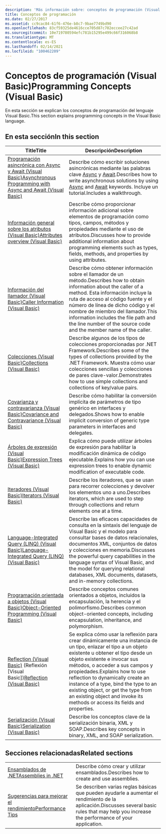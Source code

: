 ```yaml
---
description: 'Más información sobre: conceptos de programación (Visual Basic)'
title: Conceptos de programación
ms.date: 02/27/2017
ms.assetid: cc9cac84-61f6-476e-b8c7-9bae7749bd90
ms.openlocfilehash: 83cf59325de4616cce705d87c702eccee27c42ad
ms.sourcegitcommit: 10e719780594efc781b15295e499c66f316068b8
ms.translationtype: MT
ms.contentlocale: es-ES
ms.lasthandoff: 02/14/2021
ms.locfileid: "100462209"
---
```

# <a name="programming-concepts-visual-basic"></a><span data-ttu-id="135cd-103">Conceptos de programación (Visual Basic)</span><span class="sxs-lookup"><span data-stu-id="135cd-103">Programming Concepts (Visual Basic)</span></span>

<span data-ttu-id="135cd-104">En esta sección se explican los conceptos de programación del lenguaje Visual Basic.</span><span class="sxs-lookup"><span data-stu-id="135cd-104">This section explains programming concepts in the Visual Basic language.</span></span>

## <a name="in-this-section"></a><span data-ttu-id="135cd-105">En esta sección</span><span class="sxs-lookup"><span data-stu-id="135cd-105">In this section</span></span>

|<span data-ttu-id="135cd-106">Title</span><span class="sxs-lookup"><span data-stu-id="135cd-106">Title</span></span>|<span data-ttu-id="135cd-107">Descripción</span><span class="sxs-lookup"><span data-stu-id="135cd-107">Description</span></span>|
|-----------|-----------------|
|[<span data-ttu-id="135cd-108">Programación asincrónica con Async y Await (Visual Basic)</span><span class="sxs-lookup"><span data-stu-id="135cd-108">Asynchronous Programming with Async and Await (Visual Basic)</span></span>](async/index.md)|<span data-ttu-id="135cd-109">Describe cómo escribir soluciones asincrónicas mediante las palabras clave [Async](../../language-reference/modifiers/async.md) y [Await](../../language-reference/operators/await-operator.md).</span><span class="sxs-lookup"><span data-stu-id="135cd-109">Describes how to write asynchronous solutions by using [Async](../../language-reference/modifiers/async.md) and [Await](../../language-reference/operators/await-operator.md) keywords.</span></span> <span data-ttu-id="135cd-110">Incluye un tutorial.</span><span class="sxs-lookup"><span data-stu-id="135cd-110">Includes a walkthrough.</span></span>|
|[<span data-ttu-id="135cd-111">Información general sobre los atributos (Visual Basic)</span><span class="sxs-lookup"><span data-stu-id="135cd-111">Attributes overview (Visual Basic)</span></span>](attributes/index.md)|<span data-ttu-id="135cd-112">Describe cómo proporcionar información adicional sobre elementos de programación como tipos, campos, métodos y propiedades mediante el uso de atributos.</span><span class="sxs-lookup"><span data-stu-id="135cd-112">Discusses how to provide additional information about programming elements such as types, fields, methods, and properties by using attributes.</span></span>|
|[<span data-ttu-id="135cd-113">Información del llamador (Visual Basic)</span><span class="sxs-lookup"><span data-stu-id="135cd-113">Caller Information (Visual Basic)</span></span>](caller-information.md)|<span data-ttu-id="135cd-114">Describe cómo obtener información sobre el llamador de un método.</span><span class="sxs-lookup"><span data-stu-id="135cd-114">Describes how to obtain information about the caller of a method.</span></span> <span data-ttu-id="135cd-115">Esta información incluye la ruta de acceso al código fuente y el número de línea de dicho código y el nombre de miembro del llamador.</span><span class="sxs-lookup"><span data-stu-id="135cd-115">This information includes the file path and the line number of the source code and the member name of the caller.</span></span>|
|[<span data-ttu-id="135cd-116">Colecciones (Visual Basic)</span><span class="sxs-lookup"><span data-stu-id="135cd-116">Collections (Visual Basic)</span></span>](collections.md)|<span data-ttu-id="135cd-117">Describe algunos de los tipos de colecciones proporcionadas por .NET Framework.</span><span class="sxs-lookup"><span data-stu-id="135cd-117">Describes some of the types of collections provided by the .NET Framework.</span></span> <span data-ttu-id="135cd-118">Muestra cómo usar colecciones sencillas y colecciones de pares clave-valor.</span><span class="sxs-lookup"><span data-stu-id="135cd-118">Demonstrates how to use simple collections and collections of key/value pairs.</span></span>|
|[<span data-ttu-id="135cd-119">Covarianza y contravarianza (Visual Basic)</span><span class="sxs-lookup"><span data-stu-id="135cd-119">Covariance and Contravariance (Visual Basic)</span></span>](covariance-contravariance/index.md)|<span data-ttu-id="135cd-120">Describe cómo habilitar la conversión implícita de parámetros de tipo genérico en interfaces y delegados.</span><span class="sxs-lookup"><span data-stu-id="135cd-120">Shows how to enable implicit conversion of generic type parameters in interfaces and delegates.</span></span>|
|[<span data-ttu-id="135cd-121">Árboles de expresión (Visual Basic)</span><span class="sxs-lookup"><span data-stu-id="135cd-121">Expression Trees (Visual Basic)</span></span>](expression-trees/index.md)|<span data-ttu-id="135cd-122">Explica cómo puede utilizar árboles de expresión para habilitar la modificación dinámica de código ejecutable.</span><span class="sxs-lookup"><span data-stu-id="135cd-122">Explains how you can use expression trees to enable dynamic modification of executable code.</span></span>|
|[<span data-ttu-id="135cd-123">Iteradores (Visual Basic)</span><span class="sxs-lookup"><span data-stu-id="135cd-123">Iterators (Visual Basic)</span></span>](iterators.md)|<span data-ttu-id="135cd-124">Describe los iteradores, que se usan para recorrer colecciones y devolver los elementos uno a uno.</span><span class="sxs-lookup"><span data-stu-id="135cd-124">Describes iterators, which are used to step through collections and return elements one at a time.</span></span>|
|[<span data-ttu-id="135cd-125">Language-Integrated Query (LINQ) (Visual Basic)</span><span class="sxs-lookup"><span data-stu-id="135cd-125">Language-Integrated Query (LINQ) (Visual Basic)</span></span>](linq/index.md)|<span data-ttu-id="135cd-126">Describe las eficaces capacidades de consulta en la sintaxis del lenguaje de Visual Basic y el modelo para consultar bases de datos relacionales, documentos XML, conjuntos de datos y colecciones en memoria.</span><span class="sxs-lookup"><span data-stu-id="135cd-126">Discusses the powerful query capabilities in the language syntax of Visual Basic, and the model for querying relational databases, XML documents, datasets, and in-memory collections.</span></span>|
|[<span data-ttu-id="135cd-127">Programación orientada a objetos (Visual Basic)</span><span class="sxs-lookup"><span data-stu-id="135cd-127">Object-Oriented Programming (Visual Basic)</span></span>](object-oriented-programming.md)|<span data-ttu-id="135cd-128">Describe conceptos comunes orientados a objetos, incluidos la encapsulación, la herencia y el polimorfismo.</span><span class="sxs-lookup"><span data-stu-id="135cd-128">Describes common object-oriented concepts, including encapsulation, inheritance, and polymorphism.</span></span>|
|<span data-ttu-id="135cd-129">[Reflection (Visual Basic)](reflection.md) (Reflexión [Visual Basic])</span><span class="sxs-lookup"><span data-stu-id="135cd-129">[Reflection (Visual Basic)](reflection.md)</span></span>|<span data-ttu-id="135cd-130">Se explica cómo usar la reflexión para crear dinámicamente una instancia de un tipo, enlazar el tipo a un objeto existente u obtener el tipo desde un objeto existente e invocar sus métodos, o acceder a sus campos y propiedades.</span><span class="sxs-lookup"><span data-stu-id="135cd-130">Explains how to use reflection to dynamically create an instance of a type, bind the type to an existing object, or get the type from an existing object and invoke its methods or access its fields and properties.</span></span>|
|[<span data-ttu-id="135cd-131">Serialización (Visual Basic)</span><span class="sxs-lookup"><span data-stu-id="135cd-131">Serialization (Visual Basic)</span></span>](serialization/index.md)|<span data-ttu-id="135cd-132">Describe los conceptos clave de la serialización binaria, XML y SOAP.</span><span class="sxs-lookup"><span data-stu-id="135cd-132">Describes key concepts in binary, XML, and SOAP serialization.</span></span>|

## <a name="related-sections"></a><span data-ttu-id="135cd-133">Secciones relacionadas</span><span class="sxs-lookup"><span data-stu-id="135cd-133">Related sections</span></span>

|||
|---|---|
|[<span data-ttu-id="135cd-134">Ensamblados de .NET</span><span class="sxs-lookup"><span data-stu-id="135cd-134">Assemblies in .NET</span></span>](../../../standard/assembly/index.md)|<span data-ttu-id="135cd-135">Describe cómo crear y utilizar ensamblados.</span><span class="sxs-lookup"><span data-stu-id="135cd-135">Describes how to create and use assemblies.</span></span>|
|[<span data-ttu-id="135cd-136">Sugerencias para mejorar el rendimiento</span><span class="sxs-lookup"><span data-stu-id="135cd-136">Performance Tips</span></span>](../../../framework/performance/performance-tips.md) | <span data-ttu-id="135cd-137">Se describen varias reglas básicas que pueden ayudarle a aumentar el rendimiento de la aplicación.</span><span class="sxs-lookup"><span data-stu-id="135cd-137">Discusses several basic rules that may help you increase the performance of your application.</span></span>|
